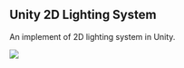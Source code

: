 ## Unity 2D Lighting System

An implement of 2D lighting system in Unity.

![](https://i.loli.net/2019/06/03/5cf4e0b7a6a6099705.png)

